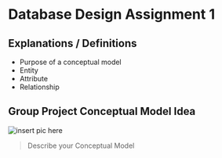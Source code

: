 # Database Design Assignment 1 

## Explanations / Definitions

- Purpose of a conceptual model
- Entity
- Attribute
- Relationship

## Group Project Conceptual Model Idea

![insert pic here](relative_path_to_pic_here)

> Describe your Conceptual Model
